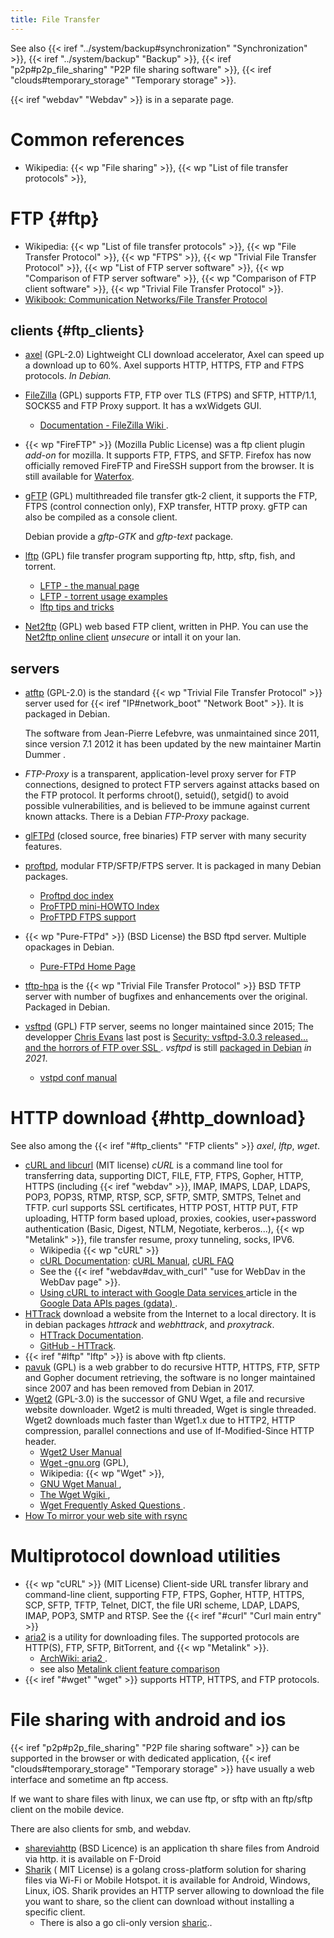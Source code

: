 ```yaml
---
title: File Transfer
---
```


See also {{< iref "../system/backup#synchronization" "Synchronization" >}},
{{< iref "../system/backup" "Backup" >}},
{{< iref "p2p#p2p_file_sharing" "P2P file sharing software" >}},
{{< iref "clouds#temporary_storage" "Temporary storage" >}}.

{{< iref "webdav" "Webdav" >}} is in a separate page.

# Common references

-   Wikipedia: {{< wp "File sharing" >}}, {{< wp "List of file transfer protocols" >}},

# FTP {#ftp}
-   Wikipedia: {{< wp "List of file transfer protocols" >}},
    {{< wp "File Transfer Protocol" >}}, {{< wp "FTPS" >}}, {{< wp "Trivial File Transfer Protocol" >}},
    {{< wp "List of FTP server software" >}}, {{< wp "Comparison of FTP server software" >}},
    {{< wp "Comparison of FTP client software" >}},
    {{< wp "Trivial File Transfer Protocol" >}}.
-   [Wikibook: Communication Networks/File Transfer Protocol
    ](http://en.wikibooks.org/wiki/Communication_Networks/File_Transfer_Protocol)

## clients {#ftp_clients}
-   [axel](https://github.com/axel-download-accelerator/axel) (GPL-2.0)
    Lightweight CLI download accelerator,  Axel can speed up a download up to 60%.
    Axel supports HTTP, HTTPS, FTP and FTPS protocols. _In Debian._
-   [FileZilla](https://filezilla-project.org/) (GPL)
    supports FTP, FTP over TLS (FTPS) and SFTP, HTTP/1.1, SOCKS5 and FTP Proxy
    support. It has a wxWidgets GUI.
    -   [Documentation - FileZilla Wiki
        ](https://wiki.filezilla-project.org/Documentation).
-   {{< wp "FireFTP" >}} (Mozilla Public License) was a ftp client plugin _add-on_ for
    mozilla. It supports FTP, FTPS, and SFTP. Firefox has now
    officially removed FireFTP and FireSSH support from the browser. It is still
    available for [Waterfox](https://www.waterfox.net/).
-   [gFTP](https://github.com/masneyb/gftp) (GPL)
    multithreaded file transfer gtk-2 client, it supports the FTP,
    FTPS (control connection only), FXP transfer,  HTTP proxy.
    gFTP can also be compiled as a console client.

    Debian provide a _gftp-GTK_ and _gftp-text_ package.
-   <a name="lftp"></a>[lftp](http://lftp.yar.ru/) (GPL)
    file transfer program supporting ftp, http, sftp, fish, and torrent.
    -   [LFTP - the manual page](http://lftp.yar.ru/lftp-man.html)
    -   [LFTP - torrent usage examples](https://lftp.tech/torrent.html)
    -   [lftp tips and tricks](https://linux.overshoot.tv/wiki/lftp)
-   [Net2ftp](http://www.net2ftp.com) (GPL)
    web based FTP client, written in PHP. You can use the
    [Net2ftp online client](http://www.net2ftp.com) _unsecure_ or intall it on your lan.


## servers
-   [atftp](https://sourceforge.net/projects/atftp/) (GPL-2.0)
    is the standard  {{< wp "Trivial File Transfer Protocol" >}} server used for
    {{< iref "IP#network_boot" "Network Boot" >}}. It is packaged in Debian.

    The software from Jean-Pierre Lefebvre, was unmaintained since 2011, since version
    7.1 2012 it has been updated by the new maintainer Martin Dummer .
-   _FTP-Proxy_ is a transparent, application-level proxy server for FTP connections,
    designed to protect FTP servers against attacks based on the FTP protocol.
    It performs chroot(), setuid(), setgid() to avoid possible vulnerabilities, and is
    believed to be immune against current known attacks.
    There is a Debian _FTP-Proxy_ package.
-   [glFTPd](http://en.wikipedia.org/wiki/Glftpd) (closed source, free binaries)
    FTP server with many security features.
-   [proftpd](http://www.proftpd.org/), modular FTP/SFTP/FTPS server. It is packaged in
    many Debian packages.
    - [Proftpd doc index](http://www.proftpd.org/docs/)
    - [ProFTPD mini-HOWTO Index](http://www.proftpd.org/docs/howto/)
    - [ProFTPD FTPS support](http://www.proftpd.org/docs/howto/TLS.html)
-   {{< wp "Pure-FTPd" >}} (BSD License) the BSD ftpd server. Multiple opackages in
    Debian.
    -   [Pure-FTPd Home Page](https://www.pureftpd.org/project/pure-ftpd/)
-   [tftp-hpa](https://git.kernel.org/pub/scm/network/tftp/tftp-hpa.git)
    is the {{< wp "Trivial File Transfer Protocol" >}} BSD TFTP server
    with  number of bugfixes and enhancements over the original.
    Packaged in Debian.
-   [vsftpd](https://security.appspot.com/vsftpd.html) (GPL)
    FTP server, seems no longer maintained since 2015;
    The developper [Chris Evans](https://scarybeastsecurity.blogspot.com/)
    last post is
    [Security: vsftpd-3.0.3 released... and the horrors of FTP over SSL
    ](https://scarybeastsecurity.blogspot.com/2015/07/vsftpd-303-released-and-horrors-of-ftp.html).
    _vsftpd_ is still [packaged in Debian](https://tracker.debian.org/pkg/vsftpd)
    _in 2021_.
    -   [vstpd conf manual
        ](https://security.appspot.com/vsftpd/vsftpd_conf.html)

# HTTP download {#http_download}
See also among the  {{< iref "#ftp_clients" "FTP clients" >}} _axel_, _lftp_, _wget_.

-   <a name="curl"></a>[cURL and libcurl](http://curl.haxx.se/) (MIT license)
    _cURL_ is a command line tool for transferring data, supporting DICT, FILE, FTP,
    FTPS, Gopher, HTTP, HTTPS (including {{< iref "webdav" >}}, IMAP, IMAPS, LDAP,
    LDAPS, POP3, POP3S, RTMP, RTSP, SCP, SFTP, SMTP, SMTPS, Telnet and TFTP.  curl
    supports SSL certificates, HTTP POST, HTTP PUT, FTP uploading, HTTP form based
    upload, proxies, cookies, user+password authentication (Basic, Digest, NTLM,
    Negotiate, kerberos...), {{< wp "Metalink" >}}, file transfer resume, proxy
    tunneling, socks, IPV6.
    -   Wikipedia {{< wp "cURL" >}}
    -   [cURL Documentation](http://curl.haxx.se/docs/):
        [cURL Manual](http://curl.haxx.se/docs/manual.html),
        [cURL FAQ](http://curl.haxx.se/docs/faq.html)
    -   See the
        {{< iref "webdav#dav_with_curl" "use for WebDav in the WebDav page" >}}.
    -   [Using cURL to interact with Google Data services
        ](https://developers.google.com/gdata/articles/using_cURL)
        article in the [Google Data APIs pages (gdata)
        ](https://developers.google.com/gdata/).
-   [HTTrack](http://www.httrack.com)
    download a website from the Internet to a local directory.
    It is in debian packages _httrack_ and _webhttrack_, and _proxytrack_.
    -   [HTTrack Documentation](http://www.httrack.com/html/index.html).
    -   [GitHub - HTTrack](https://github.com/xroche/httrack/tree/master).
-   {{< iref "#lftp" "lftp" >}} is above with ftp clients.
-   [pavuk](http://www.pavuk.org/) (GPL) is a web grabber to do
    recursive HTTP, HTTPS, FTP, SFTP and Gopher document retrieving, the software is no
    longer maintained since 2007 and has been removed from Debian in 2017.
-   <a name="wget"></a>[Wget2](https://gitlab.com/gnuwget/wget2) (GPL-3.0)
     is the successor of GNU Wget, a file and recursive website downloader.
     Wget2 is multi threaded, Wget is single threaded.
     Wget2 downloads much faster than Wget1.x due to HTTP2, HTTP compression, parallel
     connections and use of If-Modified-Since HTTP header.
    -   [Wget2 User Manual](https://gitlab.com/gnuwget/wget2/-/blob/master/docs/wget2.md)
    -   [Wget -gnu.org](http://www.gnu.org/software/wget/) (GPL),
    -   Wikipedia: {{< wp "Wget" >}},
    -   [GNU Wget Manual
        ](http://www.gnu.org/software/wget/manual/html_node/index.html),
    -   [The Wget Wgiki
        ](http://wget.addictivecode.org/),
    -   [Wget Frequently Asked Questions
        ](http://wget.addictivecode.org/FrequentlyAskedQuestions).
-   [How To mirror your web site with rsync
    ](http://www.howtoforge.com/mirroring_with_rsync)


# Multiprotocol download utilities

-   {{< wp "cURL" >}} (MIT License)
    Client-side URL transfer library and command-line client,
    supporting FTP, FTPS, Gopher, HTTP, HTTPS, SCP, SFTP, TFTP,
    Telnet, DICT, the file URI scheme, LDAP, LDAPS, IMAP,
    POP3, SMTP and RTSP. See the
    {{< iref "#curl" "Curl main entry" >}}
-   <a name=aria2></a>[aria2](https://aria2.github.io/)
    is a utility for downloading files. The supported protocols are
    HTTP(S), FTP, SFTP, BitTorrent, and {{< wp "Metalink" >}}.
    -   [ArchWiki: aria2
        ](https://wiki.archlinux.org/index.php/Aria2).
    -   see also [Metalink client feature comparison
        ](https://en.wikipedia.org/wiki/Metalink#Metalink_client_feature_comparison)
-   {{< iref "#wget" "wget" >}}
    supports HTTP, HTTPS, and FTP protocols.

# File sharing with android and ios

{{< iref "p2p#p2p_file_sharing" "P2P file sharing software" >}} can be supported in the
browser or with dedicated application,
{{< iref "clouds#temporary_storage" "Temporary storage" >}} have usually a web interface
and sometime an ftp access.

If we want to share files with linux, we can use ftp, or sftp with an
ftp/sftp client on the mobile device.

There are also clients for smb, and webdav.

-   [shareviahttp](https://github.com/marcosdiez/shareviahttp) (BSD Licence)
    is an application th share files from Android via http.
    it is available on F-Droid
-   [Sharik](https://github.com/marchellodev/sharik) ( MIT License)
    is a golang cross-platform solution for sharing files via Wi-Fi or Mobile Hotspot.
    it is available for Android, Windows, Linux, iOS. Sharik provides an HTTP server
    allowing to download the file you want to share, so the client can download without
    installing a specific client.
    -  There is also a go cli-only version
       [sharic](https://github.com/marchellodev/sharic)..





<!--  Local Variables: -->
<!--  mode: markdown -->
<!--  ispell-local-dictionary: "english" -->
<!--  End: -->
